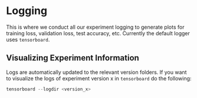 # Logging
This is where we conduct all our experiment logging to generate plots for
training loss, validation loss, test accuracy, etc. Currently the default 
logger uses `tensorboard`. 

## Visualizing Experiment Information
Logs are automatically updated to the relevant version folders. If you want to
visualize the logs of experiment version x in `tensorboard` do the
following:
```python
tensorboard --logdir <version_x>
```

